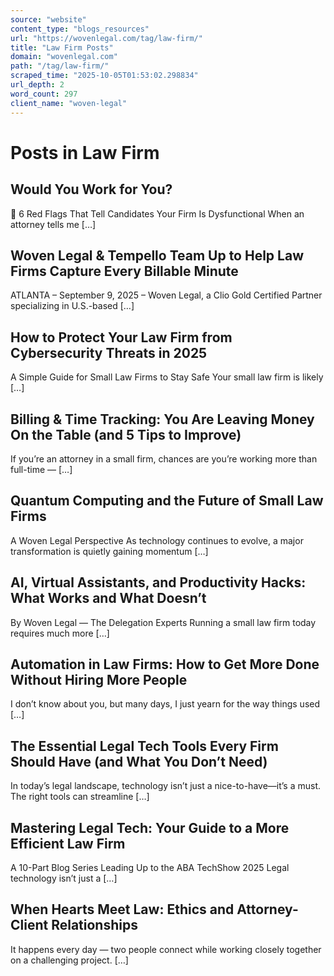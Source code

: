 ```yaml
---
source: "website"
content_type: "blogs_resources"
url: "https://wovenlegal.com/tag/law-firm/"
title: "Law Firm Posts"
domain: "wovenlegal.com"
path: "/tag/law-firm/"
scraped_time: "2025-10-05T01:53:02.298834"
url_depth: 2
word_count: 297
client_name: "woven-legal"
---
```


# Posts in Law Firm

## Would You Work for You?

🚩 6 Red Flags That Tell Candidates Your Firm Is Dysfunctional When an attorney tells me […]

## Woven Legal & Tempello Team Up to Help Law Firms Capture Every Billable Minute

ATLANTA – September 9, 2025 – Woven Legal, a Clio Gold Certified Partner specializing in U.S.-based […]

## How to Protect Your Law Firm from Cybersecurity Threats in 2025

A Simple Guide for Small Law Firms to Stay Safe Your small law firm is likely […]

## Billing & Time Tracking: You Are Leaving Money On the Table (and 5 Tips to Improve)

If you’re an attorney in a small firm, chances are you’re working more than full-time — […]

## Quantum Computing and the Future of Small Law Firms

A Woven Legal Perspective As technology continues to evolve, a major transformation is quietly gaining momentum […]

## AI, Virtual Assistants, and Productivity Hacks: What Works and What Doesn’t

By Woven Legal — The Delegation Experts Running a small law firm today requires much more […]

## Automation in Law Firms: How to Get More Done Without Hiring More People

I don’t know about you, but many days, I just yearn for the way things used […]

## The Essential Legal Tech Tools Every Firm Should Have (and What You Don’t Need)

In today’s legal landscape, technology isn’t just a nice-to-have—it’s a must. The right tools can streamline […]

## Mastering Legal Tech: Your Guide to a More Efficient Law Firm

A 10-Part Blog Series Leading Up to the ABA TechShow 2025 Legal technology isn’t just a […]

## When Hearts Meet Law: Ethics and Attorney-Client Relationships

It happens every day — two people connect while working closely together on a challenging project. […]